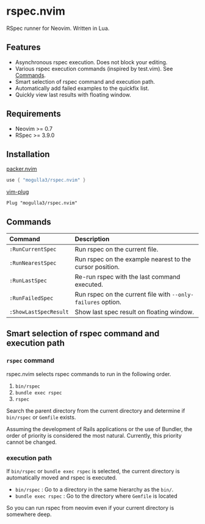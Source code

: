 # rspec.nvim

RSpec runner for Neovim. Written in Lua.

## Features

- Asynchronous rspec execution. Does not block your editing.
- Various rspec execution commands (inspired by test.vim). See [Commands](#Commands).
- Smart selection of rspec command and execution path.
- Automatically add failed examples to the quickfix list.
- Quickly view last results with floating window.

## Requirements

- Neovim >= 0.7
- RSpec >= 3.9.0

## Installation

[packer.nvim](https://github.com/wbthomason/packer.nvim)

```lua
use { "mogulla3/rspec.nvim" }
```

[vim-plug](https://github.com/junegunn/vim-plug)

```vim
Plug "mogulla3/rspec.nvim"
```

## Commands

|Command|Description|
|:--|:--|
|`:RunCurrentSpec`|Run rspec on the current file.|
|`:RunNearestSpec`|Run rspec on the example nearest to the cursor position.|
|`:RunLastSpec`|Re-run rspec with the last command executed.|
|`:RunFailedSpec`|Run rspec on the current file with `--only-failures` option.|
|`:ShowLastSpecResult`|Show last spec result on floating window.|

## Smart selection of rspec command and execution path

### `rspec` command

rspec.nvim selects rspec commands to run in the following order.

1. `bin/rspec`
1. `bundle exec rspec`
1. `rspec`

Search the parent directory from the current directory and determine if `bin/rspec` or `Gemfile` exists.

Assuming the development of Rails applications or the use of Bundler, the order of priority is considered the most natural. Currently, this priority cannot be changed.

### execution path

If `bin/rspec` or `bundle exec rspec` is selected, the current directory is automatically moved and rspec is executed.

- `bin/rspec` : Go to a directory in the same hierarchy as the `bin/`.
- `bundle exec rspec` : Go to the directory where `Gemfile` is located

So you can run rspec from neovim even if your current directory is somewhere deep.

